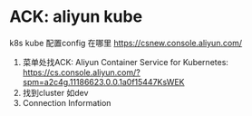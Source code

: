 # ACK: aliyun kube
k8s kube 配置config 在哪里 https://csnew.console.aliyun.com/
1. 菜单处找ACK: Aliyun Container Service for Kubernetes:
    https://cs.console.aliyun.com/?spm=a2c4g.11186623.0.0.1a0f15447KsWEK
2. 找到cluster 如dev
3. Connection Information
